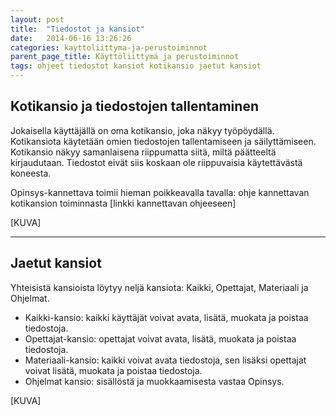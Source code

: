 ```yaml
---
layout: post
title:  "Tiedostot ja kansiot"
date:   2014-06-16 13:26:26
categories: kayttoliittyma-ja-perustoiminnot
parent_page_title: Käyttöliittymä ja perustoiminnot
tags: ohjeet tiedostot kansiot kotikansio jaetut kansiot
---
```

<div class="pure-u-11-24">

<h2>Kotikansio ja tiedostojen tallentaminen</h2>

<p>Jokaisella käyttäjällä on oma kotikansio, joka näkyy työpöydällä. Kotikansiota käytetään omien tiedostojen tallentamiseen ja säilyttämiseen. Kotikansio näkyy samanlaisena riippumatta siitä, miltä päätteeltä kirjaudutaan. Tiedostot eivät siis koskaan ole riippuvaisia käytettävästä koneesta.</p>

<p>Opinsys-kannettava toimii hieman poikkeavalla tavalla: ohje kannettavan kotikansion toiminnasta [linkki kannettavan ohjeeseen]</p>

</div>

<div class="pure-u-11-24 images">
[KUVA]
</div>

---

<div class="pure-u-11-24">

<h2>Jaetut kansiot</h2>

<p>Yhteisistä kansioista löytyy neljä kansiota: Kaikki, Opettajat, Materiaali ja Ohjelmat.</p>

<ul>
  <li>Kaikki-kansio: kaikki käyttäjät voivat avata, lisätä, muokata ja poistaa tiedostoja.</li>
  <li>Opettajat-kansio: opettajat voivat avata, lisätä, muokata ja poistaa tiedostoja.</li>
  <li>Materiaali-kansio: kaikki voivat avata tiedostoja, sen lisäksi opettajat voivat lisätä, muokata ja poistaa tiedostoja.</li>
  <li>Ohjelmat kansio: sisällöstä ja muokkaamisesta vastaa Opinsys.</li>
</ul>

</div>
<div class="pure-u-11-24 images">
[KUVA]
</div>